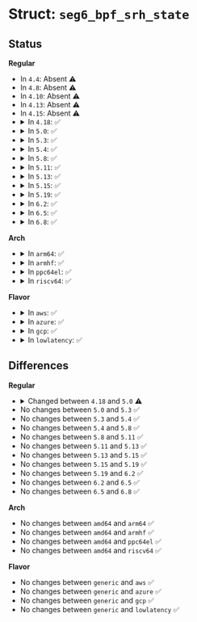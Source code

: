 # Struct: <code>seg6_bpf_srh_state</code>

## Status
<b>Regular</b>
<ul>
<li>
In <code>4.4</code>: Absent ⚠️
</li>
<li>
In <code>4.8</code>: Absent ⚠️
</li>
<li>
In <code>4.10</code>: Absent ⚠️
</li>
<li>
In <code>4.13</code>: Absent ⚠️
</li>
<li>
In <code>4.15</code>: Absent ⚠️
</li>
<li>
<details>
<summary>In <code>4.18</code>: ✅</summary>

```c
struct seg6_bpf_srh_state {
    bool valid;
    u16 hdrlen;
};
```
</details>
</li>
<li>
<details>
<summary>In <code>5.0</code>: ✅</summary>

```c
struct seg6_bpf_srh_state {
    struct ipv6_sr_hdr *srh;
    u16 hdrlen;
    bool valid;
};
```
</details>
</li>
<li>
<details>
<summary>In <code>5.3</code>: ✅</summary>

```c
struct seg6_bpf_srh_state {
    struct ipv6_sr_hdr *srh;
    u16 hdrlen;
    bool valid;
};
```
</details>
</li>
<li>
<details>
<summary>In <code>5.4</code>: ✅</summary>

```c
struct seg6_bpf_srh_state {
    struct ipv6_sr_hdr *srh;
    u16 hdrlen;
    bool valid;
};
```
</details>
</li>
<li>
<details>
<summary>In <code>5.8</code>: ✅</summary>

```c
struct seg6_bpf_srh_state {
    struct ipv6_sr_hdr *srh;
    u16 hdrlen;
    bool valid;
};
```
</details>
</li>
<li>
<details>
<summary>In <code>5.11</code>: ✅</summary>

```c
struct seg6_bpf_srh_state {
    struct ipv6_sr_hdr *srh;
    u16 hdrlen;
    bool valid;
};
```
</details>
</li>
<li>
<details>
<summary>In <code>5.13</code>: ✅</summary>

```c
struct seg6_bpf_srh_state {
    struct ipv6_sr_hdr *srh;
    u16 hdrlen;
    bool valid;
};
```
</details>
</li>
<li>
<details>
<summary>In <code>5.15</code>: ✅</summary>

```c
struct seg6_bpf_srh_state {
    struct ipv6_sr_hdr *srh;
    u16 hdrlen;
    bool valid;
};
```
</details>
</li>
<li>
<details>
<summary>In <code>5.19</code>: ✅</summary>

```c
struct seg6_bpf_srh_state {
    struct ipv6_sr_hdr *srh;
    u16 hdrlen;
    bool valid;
};
```
</details>
</li>
<li>
<details>
<summary>In <code>6.2</code>: ✅</summary>

```c
struct seg6_bpf_srh_state {
    struct ipv6_sr_hdr *srh;
    u16 hdrlen;
    bool valid;
};
```
</details>
</li>
<li>
<details>
<summary>In <code>6.5</code>: ✅</summary>

```c
struct seg6_bpf_srh_state {
    struct ipv6_sr_hdr *srh;
    u16 hdrlen;
    bool valid;
};
```
</details>
</li>
<li>
<details>
<summary>In <code>6.8</code>: ✅</summary>

```c
struct seg6_bpf_srh_state {
    struct ipv6_sr_hdr *srh;
    u16 hdrlen;
    bool valid;
};
```
</details>
</li>
</ul>
<b>Arch</b>
<ul>
<li>
<details>
<summary>In <code>arm64</code>: ✅</summary>

```c
struct seg6_bpf_srh_state {
    struct ipv6_sr_hdr *srh;
    u16 hdrlen;
    bool valid;
};
```
</details>
</li>
<li>
<details>
<summary>In <code>armhf</code>: ✅</summary>

```c
struct seg6_bpf_srh_state {
    struct ipv6_sr_hdr *srh;
    u16 hdrlen;
    bool valid;
};
```
</details>
</li>
<li>
<details>
<summary>In <code>ppc64el</code>: ✅</summary>

```c
struct seg6_bpf_srh_state {
    struct ipv6_sr_hdr *srh;
    u16 hdrlen;
    bool valid;
};
```
</details>
</li>
<li>
<details>
<summary>In <code>riscv64</code>: ✅</summary>

```c
struct seg6_bpf_srh_state {
    struct ipv6_sr_hdr *srh;
    u16 hdrlen;
    bool valid;
};
```
</details>
</li>
</ul>
<b>Flavor</b>
<ul>
<li>
<details>
<summary>In <code>aws</code>: ✅</summary>

```c
struct seg6_bpf_srh_state {
    struct ipv6_sr_hdr *srh;
    u16 hdrlen;
    bool valid;
};
```
</details>
</li>
<li>
<details>
<summary>In <code>azure</code>: ✅</summary>

```c
struct seg6_bpf_srh_state {
    struct ipv6_sr_hdr *srh;
    u16 hdrlen;
    bool valid;
};
```
</details>
</li>
<li>
<details>
<summary>In <code>gcp</code>: ✅</summary>

```c
struct seg6_bpf_srh_state {
    struct ipv6_sr_hdr *srh;
    u16 hdrlen;
    bool valid;
};
```
</details>
</li>
<li>
<details>
<summary>In <code>lowlatency</code>: ✅</summary>

```c
struct seg6_bpf_srh_state {
    struct ipv6_sr_hdr *srh;
    u16 hdrlen;
    bool valid;
};
```
</details>
</li>
</ul>

## Differences
<b>Regular</b>
<ul>
<li>
<details>
<summary>Changed between <code>4.18</code> and <code>5.0</code> ⚠️</summary>
<ul>
<li>
<b>Field added. </b>
<code>struct ipv6_sr_hdr *srh</code>
</li>
</ul>
</details>
</li>
<li>
No changes between <code>5.0</code> and <code>5.3</code> ✅
</li>
<li>
No changes between <code>5.3</code> and <code>5.4</code> ✅
</li>
<li>
No changes between <code>5.4</code> and <code>5.8</code> ✅
</li>
<li>
No changes between <code>5.8</code> and <code>5.11</code> ✅
</li>
<li>
No changes between <code>5.11</code> and <code>5.13</code> ✅
</li>
<li>
No changes between <code>5.13</code> and <code>5.15</code> ✅
</li>
<li>
No changes between <code>5.15</code> and <code>5.19</code> ✅
</li>
<li>
No changes between <code>5.19</code> and <code>6.2</code> ✅
</li>
<li>
No changes between <code>6.2</code> and <code>6.5</code> ✅
</li>
<li>
No changes between <code>6.5</code> and <code>6.8</code> ✅
</li>
</ul>
<b>Arch</b>
<ul>
<li>
No changes between <code>amd64</code> and <code>arm64</code> ✅
</li>
<li>
No changes between <code>amd64</code> and <code>armhf</code> ✅
</li>
<li>
No changes between <code>amd64</code> and <code>ppc64el</code> ✅
</li>
<li>
No changes between <code>amd64</code> and <code>riscv64</code> ✅
</li>
</ul>
<b>Flavor</b>
<ul>
<li>
No changes between <code>generic</code> and <code>aws</code> ✅
</li>
<li>
No changes between <code>generic</code> and <code>azure</code> ✅
</li>
<li>
No changes between <code>generic</code> and <code>gcp</code> ✅
</li>
<li>
No changes between <code>generic</code> and <code>lowlatency</code> ✅
</li>
</ul>
